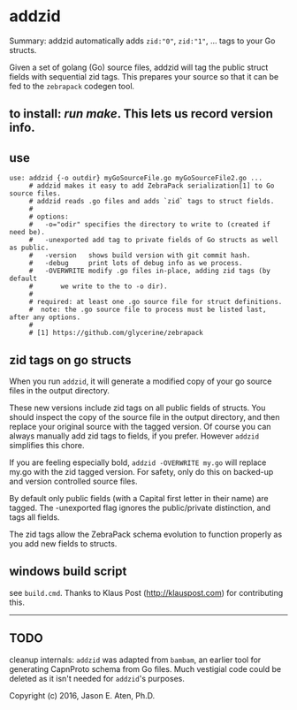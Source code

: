 addzid
======

Summary: addzid automatically adds `zid:"0"`, `zid:"1"`, ... tags to your Go structs.

Given a set of golang (Go) source files, addzid will tag the public
struct fields with sequential zid tags. This prepares your source
so that it can be fed to the `zebrapack` codegen tool.


to install: *run make*. This lets us record version info.
--------

use
---------

~~~
use: addzid {-o outdir} myGoSourceFile.go myGoSourceFile2.go ...
     # addzid makes it easy to add ZebraPack serialization[1] to Go source files.
     # addzid reads .go files and adds `zid` tags to struct fields.
     #
     # options:
     #   -o="odir" specifies the directory to write to (created if need be).
     #   -unexported add tag to private fields of Go structs as well as public.
     #   -version   shows build version with git commit hash.
     #   -debug     print lots of debug info as we process.
     #   -OVERWRITE modify .go files in-place, adding zid tags (by default
     #       we write to the to -o dir).
     #
     # required: at least one .go source file for struct definitions.
     #  note: the .go source file to process must be listed last, after any options.
     #
     # [1] https://github.com/glycerine/zebrapack 
~~~


zid tags on go structs
--------------------------

When you run `addzid`, it will generate a modified copy of your go source files in the output directory.

These new versions include zid tags on all public fields of structs. You should inspect the copy of the source file in the output directory, and then replace your original source with the tagged version.  Of course you can always manually add zid tags to fields, if you prefer. However `addzid` simplifies this chore.

If you are feeling especially bold, `addzid -OVERWRITE my.go` will replace my.go with the zid tagged version. For safety, only do this on backed-up and version controlled source files.

By default only public fields (with a Capital first letter in their name) are tagged. The -unexported flag ignores the public/private distinction, and tags all fields.

The zid tags allow the ZebraPack schema evolution to function properly as you add new fields to structs.

windows build script
---------------------------
see `build.cmd`. Thanks to Klaus Post (http://klauspost.com) for contributing this.

-----

TODO
----
cleanup internals: `addzid` was adapted from `bambam`, an earlier tool for generating CapnProto schema from Go files. Much vestigial code could be deleted as it isn't needed for `addzid`'s purposes.

Copyright (c) 2016, Jason E. Aten, Ph.D.

